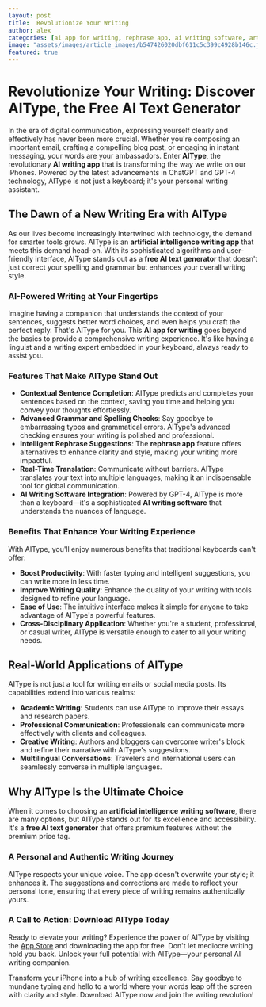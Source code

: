 ```yaml
---
layout: post
title:  Revolutionize Your Writing
author: alex
categories: [ai app for writing, rephrase app, ai writing software, artificial intelligence writing app, artificial intelligence writing software, ai text generator free, ai writing app]
image: "assets/images/article_images/b547426020dbf611c5c399c4928b146c.jpg"
featured: true
---
```


# Revolutionize Your Writing: Discover AIType, the Free AI Text Generator

In the era of digital communication, expressing yourself clearly and effectively has never been more crucial. Whether you're composing an important email, crafting a compelling blog post, or engaging in instant messaging, your words are your ambassadors. Enter **AIType**, the revolutionary **AI writing app** that is transforming the way we write on our iPhones. Powered by the latest advancements in ChatGPT and GPT-4 technology, AIType is not just a keyboard; it's your personal writing assistant.

## The Dawn of a New Writing Era with AIType

As our lives become increasingly intertwined with technology, the demand for smarter tools grows. AIType is an **artificial intelligence writing app** that meets this demand head-on. With its sophisticated algorithms and user-friendly interface, AIType stands out as a **free AI text generator** that doesn't just correct your spelling and grammar but enhances your overall writing style.

### AI-Powered Writing at Your Fingertips

Imagine having a companion that understands the context of your sentences, suggests better word choices, and even helps you craft the perfect reply. That's AIType for you. This **AI app for writing** goes beyond the basics to provide a comprehensive writing experience. It's like having a linguist and a writing expert embedded in your keyboard, always ready to assist you.

### Features That Make AIType Stand Out

- **Contextual Sentence Completion**: AIType predicts and completes your sentences based on the context, saving you time and helping you convey your thoughts effortlessly.
- **Advanced Grammar and Spelling Checks**: Say goodbye to embarrassing typos and grammatical errors. AIType's advanced checking ensures your writing is polished and professional.
- **Intelligent Rephrase Suggestions**: The **rephrase app** feature offers alternatives to enhance clarity and style, making your writing more impactful.
- **Real-Time Translation**: Communicate without barriers. AIType translates your text into multiple languages, making it an indispensable tool for global communication.
- **AI Writing Software Integration**: Powered by GPT-4, AIType is more than a keyboard—it's a sophisticated **AI writing software** that understands the nuances of language.

### Benefits That Enhance Your Writing Experience

With AIType, you'll enjoy numerous benefits that traditional keyboards can't offer:

- **Boost Productivity**: With faster typing and intelligent suggestions, you can write more in less time.
- **Improve Writing Quality**: Enhance the quality of your writing with tools designed to refine your language.
- **Ease of Use**: The intuitive interface makes it simple for anyone to take advantage of AIType's powerful features.
- **Cross-Disciplinary Application**: Whether you're a student, professional, or casual writer, AIType is versatile enough to cater to all your writing needs.

## Real-World Applications of AIType

AIType is not just a tool for writing emails or social media posts. Its capabilities extend into various realms:

- **Academic Writing**: Students can use AIType to improve their essays and research papers.
- **Professional Communication**: Professionals can communicate more effectively with clients and colleagues.
- **Creative Writing**: Authors and bloggers can overcome writer's block and refine their narrative with AIType's suggestions.
- **Multilingual Conversations**: Travelers and international users can seamlessly converse in multiple languages.

## Why AIType Is the Ultimate Choice

When it comes to choosing an **artificial intelligence writing software**, there are many options, but AIType stands out for its excellence and accessibility. It's a **free AI text generator** that offers premium features without the premium price tag.

### A Personal and Authentic Writing Journey

AIType respects your unique voice. The app doesn't overwrite your style; it enhances it. The suggestions and corrections are made to reflect your personal tone, ensuring that every piece of writing remains authentically yours.

### A Call to Action: Download AIType Today

Ready to elevate your writing? Experience the power of AIType by visiting the [App Store](https://apps.apple.com/us/app/aitype-grammar-check-keyboard/id6469163944) and downloading the app for free. Don't let mediocre writing hold you back. Unlock your full potential with AIType—your personal AI writing companion.

Transform your iPhone into a hub of writing excellence. Say goodbye to mundane typing and hello to a world where your words leap off the screen with clarity and style. Download AIType now and join the writing revolution!